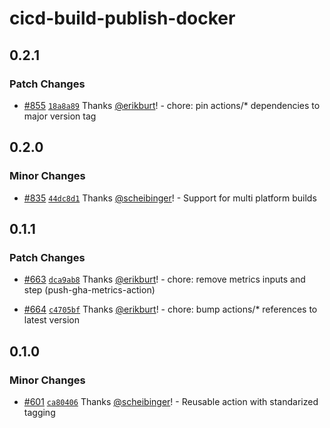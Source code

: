 # cicd-build-publish-docker

## 0.2.1

### Patch Changes

- [#855](https://github.com/smartcontractkit/.github/pull/855)
  [`18a8a89`](https://github.com/smartcontractkit/.github/commit/18a8a89b23006355003b705d55acaf329c384d94)
  Thanks [@erikburt](https://github.com/erikburt)! - chore: pin actions/\*
  dependencies to major version tag

## 0.2.0

### Minor Changes

- [#835](https://github.com/smartcontractkit/.github/pull/835)
  [`44dc8d1`](https://github.com/smartcontractkit/.github/commit/44dc8d167680ccc06c77e9de74e0e6cc641faa32)
  Thanks [@scheibinger](https://github.com/scheibinger)! - Support for multi
  platform builds

## 0.1.1

### Patch Changes

- [#663](https://github.com/smartcontractkit/.github/pull/663)
  [`dca9ab8`](https://github.com/smartcontractkit/.github/commit/dca9ab89d734e82738b8aa52bd25d09b205ec6ee)
  Thanks [@erikburt](https://github.com/erikburt)! - chore: remove metrics
  inputs and step (push-gha-metrics-action)

- [#664](https://github.com/smartcontractkit/.github/pull/664)
  [`c4705bf`](https://github.com/smartcontractkit/.github/commit/c4705bfdbf6c8e57c080d82a3c4f013aa96a2dfb)
  Thanks [@erikburt](https://github.com/erikburt)! - chore: bump actions/\*
  references to latest version

## 0.1.0

### Minor Changes

- [#601](https://github.com/smartcontractkit/.github/pull/601)
  [`ca80406`](https://github.com/smartcontractkit/.github/commit/ca80406ff6fbcbe47d4e4292832ae6f99e0b9696)
  Thanks [@scheibinger](https://github.com/scheibinger)! - Reusable action with
  standarized tagging
